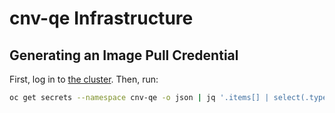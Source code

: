 # cnv-qe Infrastructure

## Generating an Image Pull Credential

First, log in to [the cluster](https://api.ci.openshift.org/console/catalog). Then, run:


```sh
oc get secrets --namespace cnv-qe -o json | jq '.items[] | select(.type=="kubernetes.io/dockercfg") | select(.metadata.annotations["kubernetes.io/service-account.name"]=="image-puller") | .data[".dockercfg"]' --raw-output | base64 --decode | jq 'with_entries(select(.key == "registry.svc.ci.openshift.org"))'
```